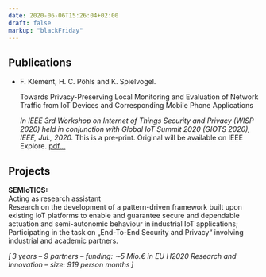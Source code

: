 ```yaml
---
date: 2020-06-06T15:26:04+02:00
draft: false
markup: "blackFriday"
---
```



## Publications

- F. Klement, H. C. Pöhls and K. Spielvogel. <p class="publication-title">Towards Privacy-Preserving Local Monitoring and Evaluation of Network Traffic from IoT Devices and Corresponding Mobile Phone Applications</p>*In IEEE 3rd Workshop on Internet of Things Security and Privacy (WISP 2020) held in conjunction with Global IoT Summit 2020 (GIOTS 2020), IEEE, Jul., 2020.*   This is a pre-print. Original will be available on IEEE Explore. 
<a href="/papers/2020_KlementPoehlsSpielvogel_GIOTS20_Privacy-preserving-local-monitoring-and-evaluation-of-IoT-network-traffic.pdf" target="_blank">pdf...</a>


## Projects

**SEMIoTICS:**  
Acting as research assistant  
Research on the development of a pattern-driven framework built upon existing IoT platforms to enable and guarantee secure and dependable actuation and semi-autonomic behaviour in industrial IoT applications; Participating in the task on „End-To-End Security and Privacy“ involving industrial and academic partners.

*[ 3 years – 9 partners – funding: ∼5 Mio.€ in EU H2020 Research and Innovation – size: 919 person months ]*